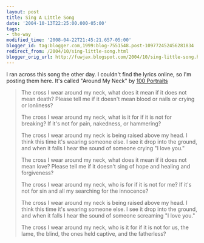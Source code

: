 ```yaml
---
layout: post
title: Sing A Little Song
date: '2004-10-13T22:25:00.000-05:00'
tags:
- the-way
modified_time: '2008-04-22T21:45:21.657-05:00'
blogger_id: tag:blogger.com,1999:blog-7551548.post-109772452456281834
redirect_from: /2004/10/sing-little-song.html
blogger_orig_url: http://fuwjax.blogspot.com/2004/10/sing-little-song.html
---
```


I ran across this song the other day.  I couldn't find the lyrics online, so I'm posting them here.  It's called "Around My Neck" by [100 Portraits](http://www.100portraits.com)

> The cross I wear around my neck,
> what does it mean if it does not mean death?
> Please tell me if it doesn't mean blood 
> or nails or crying or lonliness?
> 
> The cross I wear around my neck,
> what is it for if it is not for breaking?
> If it's not for pain, nakedness, 
> or hammering?
> 
> The cross I wear around my neck
> is being raised above my head.
> I think this time it's wearing someone else.
> I see it drop into the ground,
> and when it falls I hear the sound
> of someone crying "I love you."
> 
> The cross I wear around my neck,
> what does it mean if it does not mean love?
> Please tell me if it doesn't sing 
> of hope and healing and forgiveness?
> 
> The cross I wear around my neck,
> who is for if it is not for me?
> If it's not for sin and all my searching 
> for the innocence?
> 
> The cross I wear around my neck
> is being raised above my head.
> I think this time it's wearing someone else.
> I see it drop into the ground,
> and when it falls I hear the sound
> of someone screaming "I love you."
> 
> The cross I wear around my neck,
> who is it for if it is not for us,
> the lame, the blind, the ones held captive, 
> and the fatherless?